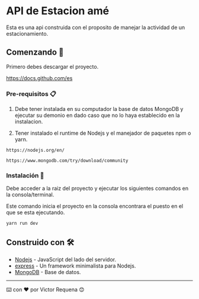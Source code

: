 # API de Estacion amé

Esta es una api construida con el proposito de manejar la actividad de un estacionamiento.

## Comenzando 🚀

Primero debes descargar el proyecto.

https://docs.github.com/es

### Pre-requisitos 📋

1) Debe tener instalada en su computador la base de datos MongoDB y ejecutar su demonio en dado caso que no lo haya establecido en la instalacion.

2) Tener instalado el runtime de Nodejs y el manejador de paquetes npm o yarn.

```
https://nodejs.org/en/

https://www.mongodb.com/try/download/community
```

### Instalación 🔧

Debe acceder a la raiz del proyecto y ejecutar los siguientes comandos en la consola/terminal.

Este comando inicia el proyecto en la consola encontrara el puesto en el que se esta ejecutando.

```
yarn run dev
```

## Construido con 🛠️

* [Nodejs](https://nodejs.org/en/) - JavaScript del lado del servidor.
* [express](http://expressjs.com/) - Un framework minimalista para Nodejs.
* [MongoDB](https://www.mongodb.com/) - Base de datos.




---
⌨️ con ❤️ por Victor Requena 😊
